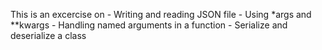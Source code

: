 This is an excercise on
    - Writing and reading JSON file
    - Using *args and **kwargs
    - Handling named arguments in a function
    - Serialize and deserialize a class
